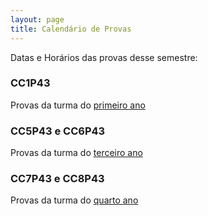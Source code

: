 ```yaml
---
layout: page
title: Calendário de Provas
---
```


Datas e Horários das provas desse semestre: 

<!-- <a href="/horarios/provas2.pdf" target="_blank">Provas</a> -->


### CC1P43

Provas da turma do <a href="/docs/provas1sem.pdf" target="_blank">primeiro ano</a>

### CC5P43 e CC6P43

Provas da turma do <a href="/docs/provas4-5sem.pdf" target="_blank">terceiro ano</a>

### CC7P43 e CC8P43

Provas da turma do <a href="/docs/provas6-7sem.pdf" target="_blank">quarto ano</a>
